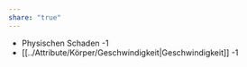 ```yaml
---
share: "true"
---
```

- Physischen Schaden -1  
- [[../Attribute/Körper/Geschwindigkeit|Geschwindigkeit]] -1